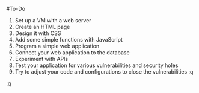#To-Do

1.	Set up a VM with a web server
2.	Create an HTML page
3.	Design it with CSS
4.	Add some simple functions with JavaScript
5.	Program a simple web application
6.	Connect your web application to the database
7.	Experiment with APIs
8.	Test your application for various vulnerabilities and security holes
9.	Try to adjust your code and configurations to close the vulnerabilities
:q


:q
